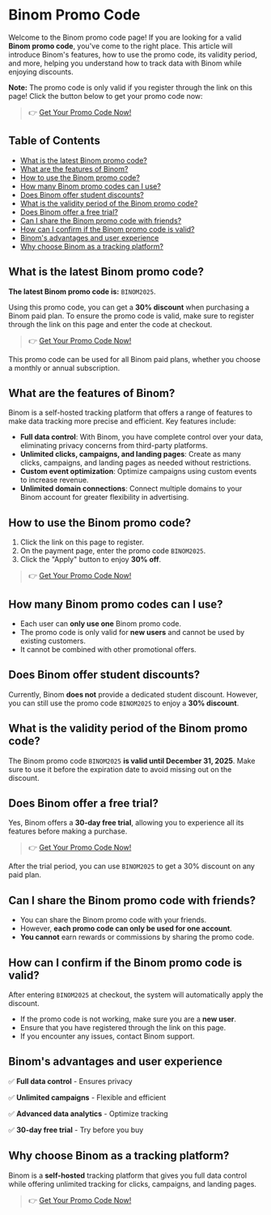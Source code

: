 # Binom Promo Code

Welcome to the Binom promo code page! If you are looking for a valid **Binom promo code**, you've come to the right place. This article will introduce Binom's features, how to use the promo code, its validity period, and more, helping you understand how to track data with Binom while enjoying discounts.

**Note:** The promo code is only valid if you register through the link on this page! Click the button below to get your promo code now:

> 👉 [Get Your Promo Code Now!](https://bit.ly/3XFbIns)

## Table of Contents

- [What is the latest Binom promo code?](#what-is-the-latest-binom-promo-code)
- [What are the features of Binom?](#what-are-the-features-of-binom)
- [How to use the Binom promo code?](#how-to-use-the-binom-promo-code)
- [How many Binom promo codes can I use?](#how-many-binom-promo-codes-can-i-use)
- [Does Binom offer student discounts?](#does-binom-offer-student-discounts)
- [What is the validity period of the Binom promo code?](#what-is-the-validity-period-of-the-binom-promo-code)
- [Does Binom offer a free trial?](#does-binom-offer-a-free-trial)
- [Can I share the Binom promo code with friends?](#can-i-share-the-binom-promo-code-with-friends)
- [How can I confirm if the Binom promo code is valid?](#how-can-i-confirm-if-the-binom-promo-code-is-valid)
- [Binom's advantages and user experience](#binoms-advantages-and-user-experience)
- [Why choose Binom as a tracking platform?](#why-choose-binom-as-a-tracking-platform)

## What is the latest Binom promo code?

**The latest Binom promo code is:** `BINOM2025`.

Using this promo code, you can get a **30% discount** when purchasing a Binom paid plan. To ensure the promo code is valid, make sure to register through the link on this page and enter the code at checkout.

> 👉 [Get Your Promo Code Now!](https://bit.ly/3XFbIns)

This promo code can be used for all Binom paid plans, whether you choose a monthly or annual subscription.

## What are the features of Binom?

Binom is a self-hosted tracking platform that offers a range of features to make data tracking more precise and efficient. Key features include:

- **Full data control**: With Binom, you have complete control over your data, eliminating privacy concerns from third-party platforms.
- **Unlimited clicks, campaigns, and landing pages**: Create as many clicks, campaigns, and landing pages as needed without restrictions.
- **Custom event optimization**: Optimize campaigns using custom events to increase revenue.
- **Unlimited domain connections**: Connect multiple domains to your Binom account for greater flexibility in advertising.

## How to use the Binom promo code?

1. Click the link on this page to register.
2. On the payment page, enter the promo code `BINOM2025`.
3. Click the "Apply" button to enjoy **30% off**.

> 👉 [Get Your Promo Code Now!](https://bit.ly/3XFbIns)

## How many Binom promo codes can I use?

- Each user can **only use one** Binom promo code.
- The promo code is only valid for **new users** and cannot be used by existing customers.
- It cannot be combined with other promotional offers.

## Does Binom offer student discounts?

Currently, Binom **does not** provide a dedicated student discount. However, you can still use the promo code `BINOM2025` to enjoy a **30% discount**.

## What is the validity period of the Binom promo code?

The Binom promo code `BINOM2025` **is valid until December 31, 2025**. Make sure to use it before the expiration date to avoid missing out on the discount.

## Does Binom offer a free trial?

Yes, Binom offers a **30-day free trial**, allowing you to experience all its features before making a purchase.

> 👉 [Get Your Promo Code Now!](https://bit.ly/3XFbIns)

After the trial period, you can use `BINOM2025` to get a 30% discount on any paid plan.

## Can I share the Binom promo code with friends?

- You can share the Binom promo code with your friends.
- However, **each promo code can only be used for one account**.
- **You cannot** earn rewards or commissions by sharing the promo code.

## How can I confirm if the Binom promo code is valid?

After entering `BINOM2025` at checkout, the system will automatically apply the discount.

- If the promo code is not working, make sure you are a **new user**.
- Ensure that you have registered through the link on this page.
- If you encounter any issues, contact Binom support.

## Binom's advantages and user experience

✅ **Full data control** - Ensures privacy

✅ **Unlimited campaigns** - Flexible and efficient

✅ **Advanced data analytics** - Optimize tracking

✅ **30-day free trial** - Try before you buy

## Why choose Binom as a tracking platform?

Binom is a **self-hosted** tracking platform that gives you full data control while offering unlimited tracking for clicks, campaigns, and landing pages.

> 👉 [Get Your Promo Code Now!](https://bit.ly/3XFbIns)
